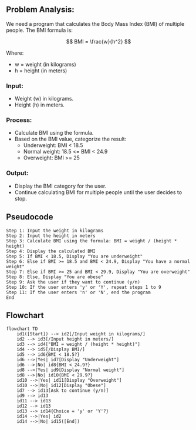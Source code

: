 
## Problem Analysis:

We need a program that calculates the Body Mass Index (BMI) of multiple people. The BMI formula is:

$$
BMI = \frac{w}{h^2}
$$

Where:
- w = weight (in kilograms)
- h = height (in meters)

### Input:
- Weight (w) in kilograms.
- Height (h) in meters.

### Process:
- Calculate BMI using the formula.
- Based on the BMI value, categorize the result:
  - Underweight: BMI < 18.5
  - Normal weight: 18.5 <= BMI < 24.9
  - Overweight: BMI >= 25

### Output:
- Display the BMI category for the user.
- Continue calculating BMI for multiple people until the user decides to stop.


## Pseudocode 
``` plaintext
Step 1: Input the weight in kilograms
Step 2: Input the height in meters
Step 3: Calculate BMI using the formula: BMI = weight / (height * height)
Step 4: Display the calculated BMI
Step 5: If BMI < 18.5, Display "You are underweight"
Step 6: Else if BMI >= 18.5 and BMI < 24.9, Display "You have a normal weight"
Step 7: Else if BMI >= 25 and BMI < 29.9, Display "You are overweight"
Step 8: Else, Display "You are obese"
Step 9: Ask the user if they want to continue (y/n)
Step 10: If the user enters 'y' or 'Y', repeat steps 1 to 9
Step 11: If the user enters 'n' or 'N', end the program
End
```
## Flowchart
``` mermaid
flowchart TD
    id1([Start]) --> id2[/Input weight in kilograms/]
    id2 --> id3[/Input height in meters/]
    id3 --> id4["BMI = weight / (height * height)"]
    id4 --> id5[/Display BMI/]
    id5 --> id6{BMI < 18.5?}
    id6 -->|Yes| id7[Display "Underweight"]
    id6 -->|No| id8{BMI < 24.9?}
    id8 -->|Yes| id9[Display "Normal weight"]
    id8 -->|No| id10{BMI < 29.9?}
    id10 -->|Yes| id11[Display "Overweight"]
    id10 -->|No| id12[Display "Obese"]
    id7 --> id13[Ask to continue (y/n)]
    id9 --> id13
    id11 --> id13
    id12 --> id13
    id13 --> id14{Choice = 'y' or 'Y'?}
    id14 -->|Yes| id2
    id14 -->|No| id15([End])

```
